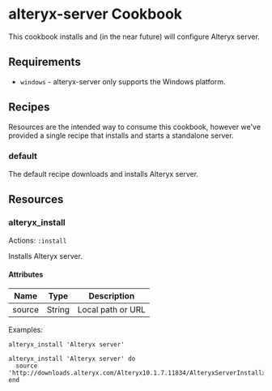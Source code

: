 alteryx-server Cookbook
================================
This cookbook installs and (in the near future) will configure Alteryx server.

Requirements
------------
- `windows` - alteryx-server only supports the Windows platform.

<!--
Attributes
----------
TODO: List your cookbook attributes here.

e.g.
#### cookbook-alteryx-server::default
<table>
  <tr>
    <th>Key</th>
    <th>Type</th>
    <th>Description</th>
    <th>Default</th>
  </tr>
  <tr>
    <td><tt>['cookbook-alteryx-server']['bacon']</tt></td>
    <td>Boolean</td>
    <td>whether to include bacon</td>
    <td><tt>true</tt></td>
  </tr>
</table>


Usage
-----
### cookbook-alteryx-server::default

Just include `cookbook-alteryx-server` in your node's `run_list`:

```json
{
  "name":"my_node",
  "run_list": [
    "recipe[cookbook-alteryx-server]"
  ]
}
```
-->

Recipes
-------
Resources are the intended way to consume this cookbook, however we've provided a single recipe that installs and starts a standalone server.

### default

The default recipe downloads and installs Alteryx server.

Resources
---------

### alteryx_install
Actions: `:install`

Installs Alteryx server.

#### Attributes
|Name  |Type  |Description|
|------|------|-----------|
|source|String|Local path or URL|

Examples:

```
alteryx_install 'Alteryx server'
```

```
alteryx_install 'Alteryx server' do
  source 'http://downloads.alteryx.com/Alteryx10.1.7.11834/AlteryxServerInstallx64_10.1.7.11834.exe'
end
```

<!--
License and Authors
-------------------
Authors: TODO: List authors
-->
